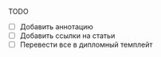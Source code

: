 TODO

- [ ] Добавить аннотацию
- [ ] Добавить ссылки на статьи
- [ ] Перевести все в дипломный темплейт
